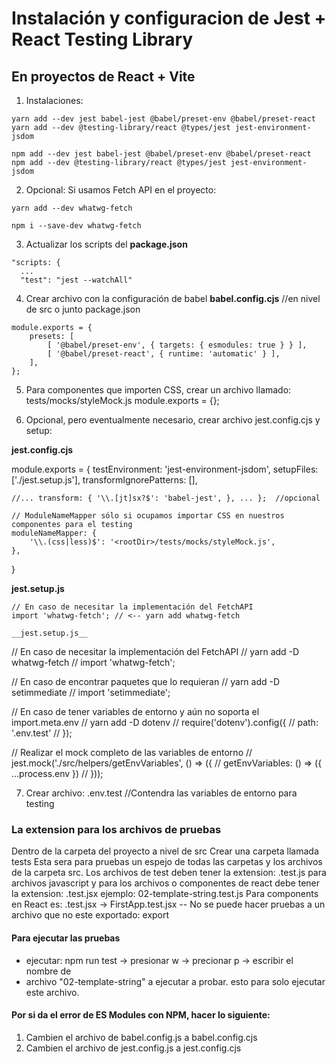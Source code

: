 # Instalación y configuracion de Jest + React Testing Library
## En proyectos de React + Vite

1. Instalaciones:
```
yarn add --dev jest babel-jest @babel/preset-env @babel/preset-react 
yarn add --dev @testing-library/react @types/jest jest-environment-jsdom

npm add --dev jest babel-jest @babel/preset-env @babel/preset-react 
npm add --dev @testing-library/react @types/jest jest-environment-jsdom

```

2. Opcional: Si usamos Fetch API en el proyecto:
```
yarn add --dev whatwg-fetch

npm i --save-dev whatwg-fetch

```

3. Actualizar los scripts del __package.json__
```
"scripts: {
  ...
  "test": "jest --watchAll"
```

4. Crear archivo con la configuración de babel __babel.config.cjs__ //en nivel de src o junto package.json
```
module.exports = {
    presets: [
        [ '@babel/preset-env', { targets: { esmodules: true } } ],
        [ '@babel/preset-react', { runtime: 'automatic' } ],
    ],
};
```


5. Para componentes que importen CSS, crear un archivo llamado: tests/mocks/styleMock.js
	module.exports = {};


6. Opcional, pero eventualmente necesario, crear archivo jest.config.cjs y setup:

__jest.config.cjs__

module.exports = {
    testEnvironment: 'jest-environment-jsdom',
    setupFiles: ['./jest.setup.js'],
    transformIgnorePatterns: [],
    
	//... transform: { '\\.[jt]sx?$': 'babel-jest', }, ... };  //opcional

    // ModuleNameMapper sólo si ocupamos importar CSS en nuestros componentes para el testing
    moduleNameMapper: {
        '\\.(css|less)$': '<rootDir>/tests/mocks/styleMock.js',
    },
}




__jest.setup.js__
```
// En caso de necesitar la implementación del FetchAPI
import 'whatwg-fetch'; // <-- yarn add whatwg-fetch

```

	__jest.setup.js__
// En caso de necesitar la implementación del FetchAPI
// yarn add -D whatwg-fetch
// import 'whatwg-fetch'; 

// En caso de encontrar paquetes que lo requieran 
// yarn add -D setimmediate
// import 'setimmediate';

// En caso de tener variables de entorno y aún no soporta el import.meta.env
// yarn add -D dotenv
// require('dotenv').config({
//     path: '.env.test'
// });

// Realizar el mock completo de las variables de entorno
// jest.mock('./src/helpers/getEnvVariables', () => ({
//     getEnvVariables: () => ({ ...process.env })
// }));

7. Crear archivo: .env.test   //Contendra las variables de entorno para testing




### La extension para los archivos de pruebas
Dentro de la carpeta del proyecto a nivel de src Crear una carpeta llamada tests
Esta sera para pruebas un espejo de todas las carpetas y los archivos de la carpeta src.
Los archivos de test deben tener la extension: .test.js para archivos javascript y
para los archivos o componentes de react debe tener la extension: .test.jsx
ejemplo: 02-template-string.test.js
Para components en React es: .test.jsx -> FirstApp.test.jsx
-- No se puede hacer pruebas a un archivo que no este exportado: export


#### Para ejecutar las pruebas
- ejecutar: npm run test  -> presionar w -> precionar p -> escribir el nombre de
- archivo "02-template-string" a ejecutar a probar. esto para solo ejecutar este archivo.



#### Por si da el error de ES Modules con NPM, hacer lo siguiente:
1. Cambien el archivo de babel.config.js a babel.config.cjs
2. Cambien el archivo de jest.config.js a jest.config.cjs




